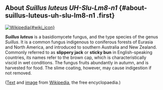 About *Suillus luteus UH-Slu-Lm8-n1* {#about-suillus-luteus-uh-slu-lm8-n1 .first}
------------------------------------

[![Wikipedia](/img/wikipedia_logo_v2_en.png){#wiki_icon}](http://en.wikipedia.org/wiki/Suillus_luteus)

***Suillus luteus*** is a basidiomycete fungus, and the type species of
the genus *Suillus*. It is a common fungus indigenous to coniferous
forests of Eurasia and North America, and introduced to southern
Australia and New Zealand. Commonly referred to as **slippery jack** or
**sticky bun** in English-speaking countries, its names refer to the
brown cap, which is characteristically viscid in wet conditions. The
fungus fruits abundantly in autumn, and is harvested for food. The slime
coating, however, may cause indigestion if not removed.

([Text](http://en.wikipedia.org/wiki/Suillus_luteus) and
[image](http://commons.wikimedia.org/wiki/File:Butterroehrling.jpg) from
[Wikipedia](http://en.wikipedia.org/), the free encyclopaedia.)
